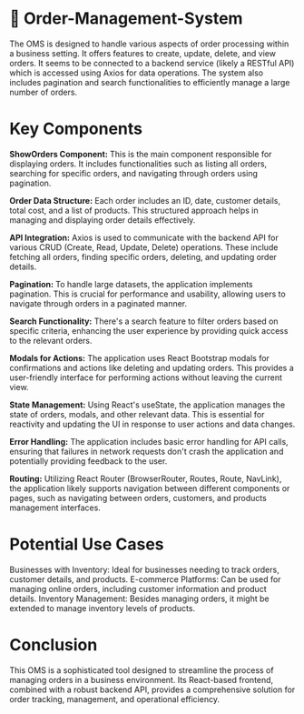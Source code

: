 # 🎁 Order-Management-System
The OMS is designed to handle various aspects of order processing within a business setting. It offers features to create, update, delete, and view orders. It seems to be connected to a backend service (likely a RESTful API) which is accessed using Axios for data operations. The system also includes pagination and search functionalities to efficiently manage a large number of orders.

# Key Components
<strong>ShowOrders Component:</strong> This is the main component responsible for displaying orders. It includes functionalities such as listing all orders, searching for specific orders, and navigating through orders using pagination.

<strong>Order Data Structure:</strong> Each order includes an ID, date, customer details, total cost, and a list of products. This structured approach helps in managing and displaying order details effectively.

<strong>API Integration:</strong> Axios is used to communicate with the backend API for various CRUD (Create, Read, Update, Delete) operations. These include fetching all orders, finding specific orders, deleting, and updating order details.

<strong>Pagination:</strong> To handle large datasets, the application implements pagination. This is crucial for performance and usability, allowing users to navigate through orders in a paginated manner.

<strong>Search Functionality:</strong> There's a search feature to filter orders based on specific criteria, enhancing the user experience by providing quick access to the relevant orders.

<strong>Modals for Actions:</strong> The application uses React Bootstrap modals for confirmations and actions like deleting and updating orders. This provides a user-friendly interface for performing actions without leaving the current view.

<strong>State Management:</strong> Using React's useState, the application manages the state of orders, modals, and other relevant data. This is essential for reactivity and updating the UI in response to user actions and data changes.

<strong>Error Handling:</strong> The application includes basic error handling for API calls, ensuring that failures in network requests don't crash the application and potentially providing feedback to the user.

<strong>Routing:</strong> Utilizing React Router (BrowserRouter, Routes, Route, NavLink), the application likely supports navigation between different components or pages, such as navigating between orders, customers, and products management interfaces.

# Potential Use Cases
Businesses with Inventory: Ideal for businesses needing to track orders, customer details, and products.
E-commerce Platforms: Can be used for managing online orders, including customer information and product details.
Inventory Management: Besides managing orders, it might be extended to manage inventory levels of products.

# Conclusion
This OMS is a sophisticated tool designed to streamline the process of managing orders in a business environment. Its React-based frontend, combined with a robust backend API, provides a comprehensive solution for order tracking, management, and operational efficiency.
